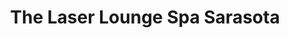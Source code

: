 ---
title: "The Laser Lounge Spa Sarasota"
url: /sarasota/the-laser-lounge-spa-sarasota/
shop: Kosmetik
---